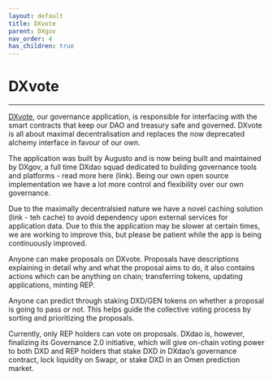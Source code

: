 ```yaml
---
layout: default
title: DXvote
parent: DXgov
nav_order: 4
has_children: true
---
```


# DXvote

___

<a href="https://dxvote.eth.link" target="_blank">DXvote</a>, our governance application, is responsible for interfacing with the smart contracts that keep our DAO and treasury safe and governed. 
DXvote is all about maximal decentralisation and replaces the now deprecated alchemy interface in favour of our own. 

The application was built by Augusto and is now being built and maintained by DXgov, a full time DXdao squad dedicated to building governance tools and platforms - read more here (link). 
Being our own open source implementation we have a lot more control and flexibility over our own governance.

Due to the maximally decentralsied nature we have a novel caching solution (link - teh cache) to avoid dependency upon external services for application data. Due to this the application may be slower at certain times, we are working to improve this, but please be patient while the app is being continuously improved. 

Anyone can make proposals on DXvote. Proposals have descriptions explaining in detail why and what the proposal aims to do, it also contains actions which can be anything on chain; transferring tokens, updating applications, minting REP.

Anyone can predict through staking DXD/GEN tokens on whether a proposal is going to pass or not. This helps guide the collective voting process by sorting and prioritizing the proposals.

Currently, only REP holders can vote on proposals. DXdao is, however, finalizing its Governance 2.0 initiative, which will give on-chain voting power to both DXD and REP holders that stake DXD in DXdao’s governance contract, lock liquidity on Swapr, or stake DXD in an Omen prediction market.
